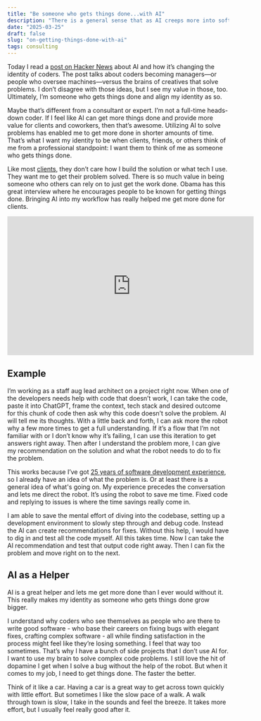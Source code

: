 ```yaml
---
title: "Be someone who gets things done...with AI"
description: "There is a general sense that as AI creeps more into software development, coders are going to lose their identities as developers. I see this as it helping my identity as someone who gets things done."
date: "2025-03-25"
draft: false
slug: "on-getting-things-done-with-ai"
tags: consulting
---
```


 <section>    
<p>Today I read a <a href="https://news.ycombinator.com/item?id=43454816">post on Hacker News</a> about AI and how it’s changing the identity of coders. The post talks about coders becoming managers—or people who oversee machines—versus the brains of creatives that solve problems. I don’t disagree with those ideas, but I see my value in those, too. Ultimately, I’m someone who gets things done and align my identity as so.</p>

<p>Maybe that’s different from a consultant or expert. I’m not a full-time heads-down coder. If I feel like AI can get more things done and provide more value for clients and coworkers, then that’s awesome. Utilizing AI to solve problems has enabled me to get more done in shorter amounts of time. That’s what I want my identity to be when clients, friends, or others think of me from a professional standpoint: I want them to think of me as someone who gets things done.</p>

<p>Like most <a href="/portfolio">clients</a>, they don’t care how I build the solution or what tech I use. They want me to get their problem solved. There is so much value in being someone who others can rely on to just get the work done. Obama has this great interview where he encourages people to be known for getting things done. Bringing AI into my workflow has really helped me get more done for clients.</p>
<div class="text-center m-4"><iframe width="560" height="315" src="https://www.youtube.com/embed/YNY4UFaHbP4?si=Zq0kRKo75ynuaSZV" title="YouTube video player" frameborder="0" allow="accelerometer; autoplay; clipboard-write; encrypted-media; gyroscope; picture-in-picture; web-share" referrerpolicy="strict-origin-when-cross-origin" allowfullscreen></iframe></div>
<h2>Example</h2>

<p>I’m working as a staff aug lead architect on a project right now. When one of the developers needs help with code that doesn’t work, I can take the code, paste it into ChatGPT, frame the context, tech stack and desired outcome for this chunk of code then ask why this code doesn’t solve the problem. AI will tell me its thoughts. With a little back and forth, I can ask more the robot why a few more times to get a full understanding. If it’s a flow that I’m not familiar with or I don’t know why it’s failing, I can use this iteration to get answers right away. Then after I understand the problem more, I can give my recommendation on the solution and what the robot needs to do to fix the problem.</p>

<p>This works because I’ve got <a href="/services">25 years of software development experience</a>, so I already have an idea of what the problem is. Or at least there is a general idea of what's going on. My experience precedes the conversation and lets me direct the robot. It’s using the robot to save me time. Fixed code and replying to issues is where the time savings really come in.</p>

<p>I am able to save the mental effort of diving into the codebase, setting up a development environment to slowly step through and debug code. Instead the AI can create recommendations for fixes. Without this help, I would have to dig in and test all the code myself. All this takes time. Now I can take the AI recommendation and test that output code right away. Then I can fix the problem and move right on to the next.</p>

<h2>AI as a Helper</h2>

<p>AI is a great helper and lets me get more done than I ever would without it. This really makes my identity as someone who gets things done grow bigger.</p>

<p>I understand why coders who see themselves as people who are there to write good software - who base their careers on fixing bugs with elegant fixes, crafting complex software - all while finding satisfaction in the process might feel like they’re losing something. I feel that way too sometimes. That’s why I have a bunch of side projects that I don’t use AI for. I want to use my brain to solve complex code problems. I still love the hit of dopamine I get when I solve a bug without the help of the robot. But when it comes to my job, I need to get things done. The faster the better. </p>

<p>Think of it like a car. Having a car is a great way to get across town quickly with little effort. But sometimes I like the slow pace of a walk. A walk through town is slow, I take in the sounds and feel the breeze. It takes more effort, but I usually feel really good after it.</p>

</section>
